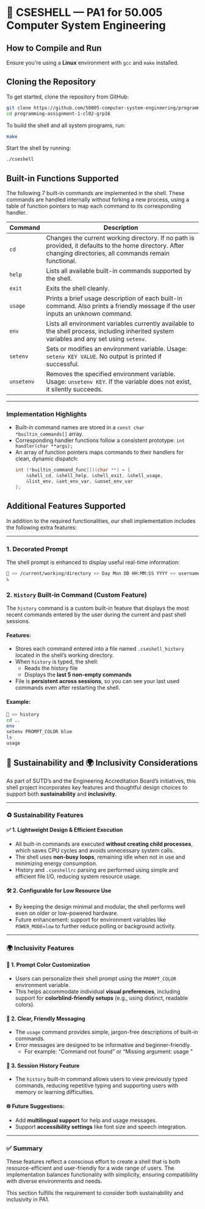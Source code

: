 # 📁 CSESHELL — PA1 for 50.005 Computer System Engineering

## How to Compile and Run
Ensure you're using a **Linux** environment with `gcc` and `make` installed.  

## Cloning the Repository

To get started, clone the repository from GitHub:

```bash
git clone https://github.com/50005-computer-system-engineering/programming-assignment-1-cl02-grp16.git
cd programming-assignment-1-cl02-grp16
```

To build the shell and all system programs, run:

```bash
make
```

Start the shell by running:
```bash
./cseshell
```

## Built-in Functions Supported

The following 7 built-in commands are implemented in the shell. These commands are handled internally without forking a new process, using a table of function pointers to map each command to its corresponding handler.

| Command     | Description                                                                 |
|-------------|-----------------------------------------------------------------------------|
| `cd`        | Changes the current working directory. If no path is provided, it defaults to the home directory. After changing directories, all commands remain functional. |
| `help`      | Lists all available built-in commands supported by the shell.               |
| `exit`      | Exits the shell cleanly.                                                    |
| `usage`     | Prints a brief usage description of each built-in command. Also prints a friendly message if the user inputs an unknown command. |
| `env`       | Lists all environment variables currently available to the shell process, including inherited system variables and any set using `setenv`. |
| `setenv`    | Sets or modifies an environment variable. Usage: `setenv KEY VALUE`. No output is printed if successful. |
| `unsetenv`  | Removes the specified environment variable. Usage: `unsetenv KEY`. If the variable does not exist, it silently succeeds. |

---

### Implementation Highlights

- Built-in command names are stored in a `const char *builtin_commands[]` array.
- Corresponding handler functions follow a consistent prototype: `int handler(char **args);`
- An array of function pointers maps commands to their handlers for clean, dynamic dispatch:
  ```c
  int (*builtin_command_func[])(char **) = {
      &shell_cd, &shell_help, &shell_exit, &shell_usage,
      &list_env, &set_env_var, &unset_env_var
  };

## Additional Features Supported

In addition to the required functionalities, our shell implementation includes the following extra features:

---

### 1. Decorated Prompt

The shell prompt is enhanced to display useful real-time information:

```bash
🐚 >> /current/working/directory >> Day Mon DD HH:MM:SS YYYY >> username
↳
```
###  2. `History` Built-in Command (Custom Feature)

The `history` command is a custom built-in feature that displays the most recent commands entered by the user during the current and past shell sessions.

#### Features:
- Stores each command entered into a file named `.cseshell_history` located in the shell’s working directory.
- When `history` is typed, the shell:
  - Reads the history file
  - Displays the **last 5 non-empty commands**
- File is **persistent across sessions**, so you can see your last used commands even after restarting the shell.

#### Example:

```bash
🐚 >> history
cd ..
env
setenv PROMPT_COLOR blue
ls
usage
```

 
## 🌿 Sustainability and 🌍 Inclusivity Considerations

As part of SUTD’s and the Engineering Accreditation Board’s initiatives, this shell project incorporates key features and thoughtful design choices to support both **sustainability** and **inclusivity**.

---

### ♻️ Sustainability Features

#### ✅ 1. Lightweight Design & Efficient Execution
- All built-in commands are executed **without creating child processes**, which saves CPU cycles and avoids unnecessary system calls.
- The shell uses **non-busy loops**, remaining idle when not in use and minimizing energy consumption.
- History and `.cseshellrc` parsing are performed using simple and efficient file I/O, reducing system resource usage.

#### 🛠 2. Configurable for Low Resource Use
- By keeping the design minimal and modular, the shell performs well even on older or low-powered hardware.
- Future enhancement: support for environment variables like `POWER_MODE=low` to further reduce polling or background activity.

---

### 🌍 Inclusivity Features

#### 🎨 1. Prompt Color Customization
- Users can personalize their shell prompt using the `PROMPT_COLOR` environment variable.
- This helps accommodate individual **visual preferences**, including support for **colorblind-friendly setups** (e.g., using distinct, readable colors).

#### 🧾 2. Clear, Friendly Messaging
- The `usage` command provides simple, jargon-free descriptions of built-in commands.
- Error messages are designed to be informative and beginner-friendly.
  - For example: “Command not found” or “Missing argument: usage <command>”

#### 📜 3. Session History Feature
- The `history` built-in command allows users to view previously typed commands, reducing repetitive typing and supporting users with memory or learning difficulties.

#### 🌐 Future Suggestions:
- Add **multilingual support** for help and usage messages.
- Support **accessibility settings** like font size and speech integration.

---

### ✅ Summary

These features reflect a conscious effort to create a shell that is both resource-efficient and user-friendly for a wide range of users. The implementation balances functionality with simplicity, ensuring compatibility with diverse environments and needs.

This section fulfills the requirement to consider both sustainability and inclusivity in PA1.



